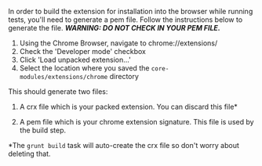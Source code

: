 In order to build the extension for installation into the browser while running tests, you'll need to generate
a pem file. Follow the instructions below to generate the file. ***WARNING: DO NOT CHECK IN YOUR PEM FILE.***

1. Using the Chrome Browser, navigate to chrome://extensions/
2. Check the 'Developer mode' checkbox
3. Click 'Load unpacked extension...'
4. Select the location where you saved the `core-modules/extensions/chrome` directory

This should generate two files:

1. A crx file which is your packed extension. You can discard this file*

2. A pem file which is your chrome extension signature. This file is used by the build step.

*The `grunt build` task will auto-create the crx file so don't worry about deleting that.
